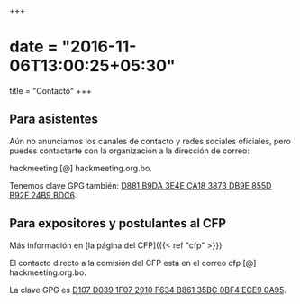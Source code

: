 +++
# date = "2016-11-06T13:00:25+05:30"
title = "Contacto"
+++

## Para asistentes

Aún no anunciamos los canales de contacto y redes sociales oficiales, pero puedes contactarte con la organización a la dirección de correo:

hackmeeting [@] hackmeeting.org.bo.

Tenemos clave GPG también: [D881 B9DA 3E4E CA18 3873 DB9E 855D B92F 24B9 BDC6](https://pgp.mit.edu/pks/lookup?search=0x855DB92F24B9BDC6&op=vindex).

## Para expositores y postulantes al CFP

Más información en [la página del CFP]({{< ref "cfp" >}}).

El contacto directo a la comisión del CFP está en el correo cfp [@] hackmeeting.org.bo.

La clave GPG es [D107 D039 1F07 2910 F634 B861 35BC 0BF4 ECE9 0A95](https://pgp.mit.edu/pks/lookup?search=0x35BC0BF4ECE90A95&op=vindex).
